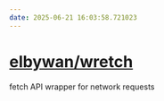 ```yaml
---
date: 2025-06-21 16:03:58.721023
---
```


# [elbywan/wretch](https://github.com/elbywan/wretch)

fetch API wrapper for network requests